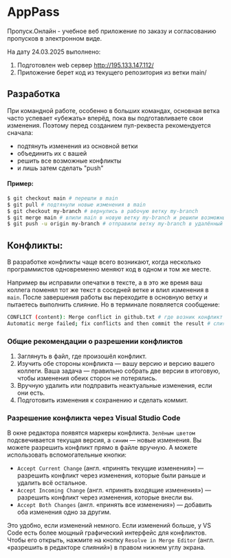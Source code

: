 # AppPass

Пропуск.Онлайн - учебное веб приложение по заказу и согласованию пропусков в электронном виде.

На дату 24.03.2025 выполнено:

1. Подготовлен web сервер http://195.133.147.112/
2. Приложение берет код из текущего репозитория из ветки main/

## Разработка

При командной работе, особенно в больших командах, основная ветка часто успевает «убежать» вперёд, пока вы подготавливаете свои изменения. Поэтому перед созданием пул-реквеста рекомендуется сначала:

- подтянуть изменения из основной ветки
- объединить их с вашей
- решить все возможные конфликты
- и лишь затем сделать "push"

#### Пример:

```bash
$ git checkout main # перешли в main
$ git pull # подтянули новые изменения в main
$ git checkout my-branch # вернулись в рабочую ветку my-branch
$ git merge main # влили main в новую ветку my-branch и решили возможные конфликты
$ git push -u origin my-branch # отправили ветку my-branch в удалённый репозиторий
```

## Конфликты:

В разработке конфликты чаще всего возникают, когда несколько программистов одновременно меняют код в одном и том же месте.

Например вы исправили опечатки в тексте, а в это же время ваш коллега поменял тот же текст в соседней ветке и влил изменения в `main`. После завершения работы вы переходите в основную ветку и пытаетесь выполнить слияние. Но в терминале появляется сообщение:

```bash
CONFLICT (content): Merge conflict in github.txt # где возник конфликт
Automatic merge failed; fix conflicts and then commit the result # слияния не произошло
```

### Общие рекомендации о разрешении конфликтов

1. Заглянуть в файл, где произошёл конфликт.
2. Изучить обе стороны конфликта — вашу версию и версию вашего коллеги. Ваша задача — правильно собрать две версии в итоговую, чтобы изменения обеих сторон не потерялись.
3. Вручную удалить или подправить неактуальные изменения, если они есть.
4. Подготовить изменения к сохранению и сделать коммит.

### Разрешение конфликта через Visual Studio Code

В окне редактора появятся маркеры конфликта. `Зелёным цветом` подсвечивается текущая версия, а `синим` — новые изменения. Вы можете разрешить конфликт прямо в файле вручную. А можете использовать вспомогательные кнопки:

- `Accept Current Change` (англ. «принять текущие изменения») — разрешить конфликт через изменения, которые были раньше и удалить всё остальное.
- `Accept Incoming Change` (англ. «принять входящие изменения») — разрешить конфликт через изменения, которые внесли вы.
- `Accept Both Changes` (англ. «принять все изменения») — добавить оба изменения одно за другим.

Это удобно, если изменений немного. Если изменений больше, у VS Code есть более мощный графический интерфейс для конфликтов. Чтобы его открыть, нажмите на кнопку `Resolve in Merge Editor` (англ. «разрешить в редакторе слияний») в правом нижнем углу экрана.
